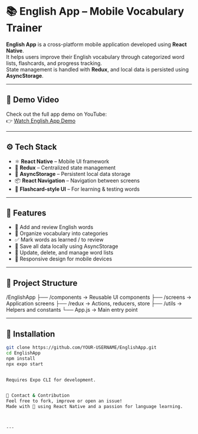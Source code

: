 # 📚 English App – Mobile Vocabulary Trainer

**English App** is a cross-platform mobile application developed using **React Native**.  
It helps users improve their English vocabulary through categorized word lists, flashcards, and progress tracking.  
State management is handled with **Redux**, and local data is persisted using **AsyncStorage**.

---

## 🎥 Demo Video

Check out the full app demo on YouTube:  
👉 [Watch English App Demo](https://www.youtube.com/watch?v=dAUho-OmCxk)

---

## ⚙️ Tech Stack

- ⚛️ **React Native** – Mobile UI framework
- 🧠 **Redux** – Centralized state management
- 💾 **AsyncStorage** – Persistent local data storage
- 📦 **React Navigation** – Navigation between screens
- 🧪 **Flashcard-style UI** – For learning & testing words

---

## 🚀 Features

- 📝 Add and review English words
- 📂 Organize vocabulary into categories
- ✅ Mark words as learned / to review
- 💾 Save all data locally using AsyncStorage
- 🔄 Update, delete, and manage word lists
- 📱 Responsive design for mobile devices

---

## 📁 Project Structure

/EnglishApp ├── /components → Reusable UI components ├── /screens → Application screens ├── /redux → Actions, reducers, store ├── /utils → Helpers and constants └── App.js → Main entry point


---

## 🔧 Installation

```bash
git clone https://github.com/YOUR-USERNAME/EnglishApp.git
cd EnglishApp
npm install
npx expo start


Requires Expo CLI for development.


💬 Contact & Contribution
Feel free to fork, improve or open an issue!
Made with 💙 using React Native and a passion for language learning.



---
